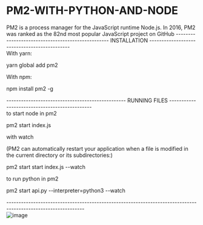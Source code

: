 # PM2-WITH-PYTHON-AND-NODE

PM2 is a process manager for the JavaScript runtime Node.js. In 2016, PM2 was ranked as the 82nd most popular JavaScript project on GitHub
--------------------------------------------------  INSTALLATION ---------------------------------------------<br>
With yarn:

yarn global add pm2

With npm:

npm install pm2 -g

------------------------------------------------- RUNNING FILES ----------------------------------------------<br>
to start node in pm2

pm2 start index.js

with watch 

(PM2 can automatically restart your application when a file is modified in the current directory or its subdirectories:)

pm2 start start index.js --watch

to run python in pm2

pm2 start api.py --interpreter=python3 --watch

--------------------------------------------------------------------------------------------------------------<br>
![image](https://user-images.githubusercontent.com/54390036/193266451-682fb39f-8bea-4d5f-9ad5-9f5cac63bcd2.png)
